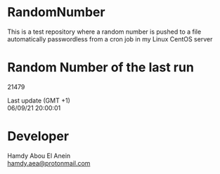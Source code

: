 # RandomNumber    
This is a test repository where a random number is pushed to a file automatically passwordless from a cron job in my Linux CentOS server    
# Random Number of the last run   
21479
      
Last update (GMT +1)    
06/09/21 20:00:01
# Developer    
Hamdy Abou El Anein   
hamdy.aea@protonmail.com

